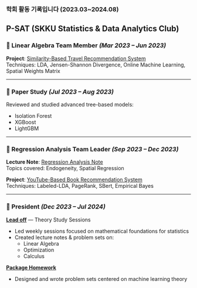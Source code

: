### 학회 활동 기록입니다 (2023.03~2024.08)

## P-SAT (SKKU Statistics & Data Analytics Club)

### 🔹 Linear Algebra Team Member *(Mar 2023 – Jun 2023)*  
**Project**: [Similarity-Based Travel Recommendation System](https://github.com/Kim-Bogeun/Similarity-based-Travel-Recommendation-System)  
Techniques: LDA, Jensen-Shannon Divergence, Online Machine Learning, Spatial Weights Matrix

---

### 🔹 Paper Study *(Jul 2023 – Aug 2023)*  
Reviewed and studied advanced tree-based models:  
- Isolation Forest  
- XGBoost  
- LightGBM

---

### 🔹 Regression Analysis Team Leader *(Sep 2023 – Dec 2023)*  
**Lecture Note**: [Regression Analysis Note](https://github.com/Kim-Bogeun/Regression_Analysis_Note)  
Topics covered: Endogeneity, Spatial Regression

**Project**: [YouTube-Based Book Recommendation System](https://github.com/Kim-Bogeun/Youtube-based_Book_Recommendation_System)  
Techniques: Labeled-LDA, PageRank, SBert, Empirical Bayes

---

### 🔹 President *(Dec 2023 – Jul 2024)*  

**[Lead off](https://github.com/Kim-Bogeun/P-SAT_Lead-off)** — Theory Study Sessions  
- Led weekly sessions focused on mathematical foundations for statistics  
- Created lecture notes & problem sets on:
  - Linear Algebra  
  - Optimization  
  - Calculus  

**[Package Homework](https://github.com/Kim-Bogeun/P-SAT_Package-Homework)**  
- Designed and wrote problem sets centered on machine learning theory
